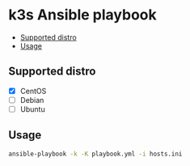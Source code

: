 # k3s Ansible playbook

<!-- vim-markdown-toc GFM -->

* [Supported distro](#supported-distro)
* [Usage](#usage)

<!-- vim-markdown-toc -->

## Supported distro

- [x] CentOS
- [ ] Debian
- [ ] Ubuntu

## Usage

```sh
ansible-playbook -k -K playbook.yml -i hosts.ini
```
